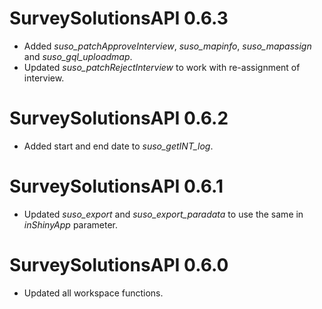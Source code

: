 # SurveySolutionsAPI 0.6.3

* Added *suso_patchApproveInterview*, *suso_mapinfo*, *suso_mapassign* and *suso_gql_uploadmap*.
* Updated *suso_patchRejectInterview* to work with re-assignment of interview.



# SurveySolutionsAPI 0.6.2

* Added start and end date to *suso_getINT_log*.


# SurveySolutionsAPI 0.6.1

* Updated *suso_export* and *suso_export_paradata* to use the same in *inShinyApp* parameter.


# SurveySolutionsAPI 0.6.0

* Updated all workspace functions.


